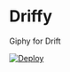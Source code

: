 # Driffy
Giphy for Drift

[![Deploy](https://www.herokucdn.com/deploy/button.svg)](https://heroku.com/deploy?template=https://github.com/Driftt/Driffy)
